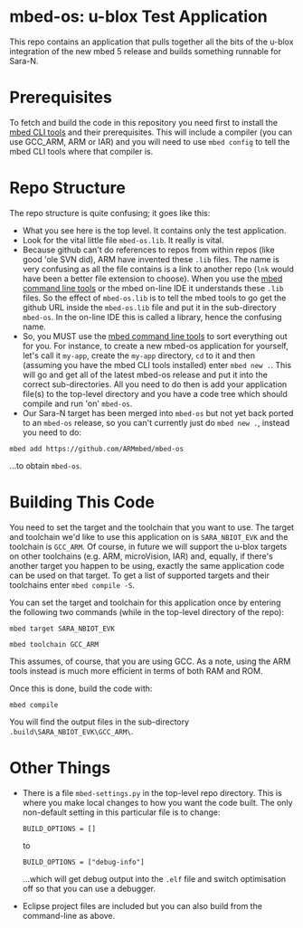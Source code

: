 # mbed-os: u-blox Test Application

This repo contains an application that pulls together all the bits of the u-blox integration of the new mbed 5 release and builds something runnable for Sara-N.

# Prerequisites
To fetch and build the code in this repository you need first to install the [mbed CLI tools](https://github.com/ARMmbed/mbed-cli#installation) and their prerequisites.  This will include a compiler (you can use GCC_ARM, ARM or IAR) and you will need to use `mbed config` to tell the mbed CLI tools where that compiler is. 

# Repo Structure
The repo structure is quite confusing; it goes like this:

* What you see here is the top level. It contains only the test application.
* Look for the vital little file `mbed-os.lib`.  It really is vital.
* Because github can't do references to repos from within repos (like good 'ole SVN did), ARM have invented these `.lib` files.  The name is very confusing as all the file contains is a link to another repo (`lnk` would have been a better file extension to choose).  When you use the [mbed command line tools](https://github.com/ARMmbed/mbed-cli) or the mbed on-line IDE it understands these `.lib` files.  So the effect of `mbed-os.lib` is to tell the mbed tools to go get the github URL inside the `mbed-os.lib` file and put it in the sub-directory `mbed-os`.  In the on-line IDE this is called a library, hence the confusing name.
* So, you MUST use the [mbed command line tools](https://github.com/ARMmbed/mbed-cli) to sort everything out for you.  For instance, to create a new mbed-os application for yourself, let's call it `my-app`, create the `my-app` directory, `cd` to it and then (assuming you have the mbed CLI tools installed) enter `mbed new .`.  This will go and get all of the latest mbed-os release and put it into the correct sub-directories.  All you need to do then is add your application file(s) to the top-level directory and you have a code tree which should compile and run 'on' `mbed-os`.
* Our Sara-N target has been merged into `mbed-os` but not yet back ported to an `mbed-os` release, so you can't currently just do `mbed new .`, instead you need to do:

`mbed add https://github.com/ARMmbed/mbed-os`

...to obtain `mbed-os`.

# Building This Code
You need to set the target and the toolchain that you want to use.  The target and toolchain we'd like to use this application on is `SARA_NBIOT_EVK` and the toolchain is `GCC_ARM`.  Of course, in future we will support the u-blox targets on other toolchains (e.g. ARM, microVision, IAR) and, equally, if there's another target you happen to be using, exactly the same application code can be used on that target.  To get a list of supported targets and their toolchains enter `mbed compile -S`.

You can set the target and toolchain for this application once by entering the following two commands (while in the top-level directory of the repo):

`mbed target SARA_NBIOT_EVK`

`mbed toolchain GCC_ARM`

This assumes, of course, that you are using GCC.  As a note, using the ARM tools instead is much more efficient in terms of both RAM and ROM.

Once this is done, build the code with:

`mbed compile`

You will find the output files in the sub-directory `.build\SARA_NBIOT_EVK\GCC_ARM\`.

# Other Things

* There is a file `mbed-settings.py` in the top-level repo directory.  This is where you make local changes to how you want the code built.  The only non-default setting in this particular file is to change:

  `BUILD_OPTIONS = []`

  to

  `BUILD_OPTIONS = ["debug-info"]`

  ...which will get debug output into the `.elf` file and switch optimisation off so that you can use a debugger.
* Eclipse project files are included but you can also build from the command-line as above.